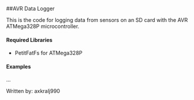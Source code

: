 ##AVR Data Logger

This is the code for logging data from sensors on an SD card with the AVR ATMega328P microcontroller.

#### Required Libraries

* PetitFatFs for ATMega328P

#### Examples

...


Written by: axkralj990
